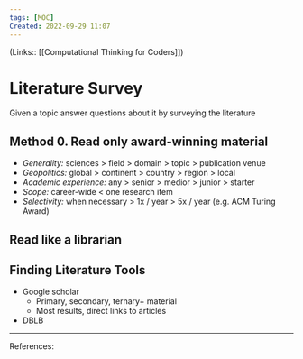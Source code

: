 ```yaml
---
tags: [MOC]
Created: 2022-09-29 11:07
---
```

(Links:: [[Computational Thinking for Coders]])
# Literature Survey
Given a topic answer questions about it by surveying the literature
## Method 0. Read only award-winning material
- *Generality:* sciences > field > domain > topic > publication venue
- *Geopolitics:* global > continent > country > region > local
- *Academic experience:* any > senior > medior > junior > starter
- *Scope:* career-wide < one research item
- *Selectivity:* when necessary > 1x / year > 5x / year
(e.g. ACM Turing Award)
## Read like a librarian
## Finding Literature Tools
- Google scholar
	- Primary, secondary, ternary+ material
	- Most results, direct links to articles
- DBLB
___
References: